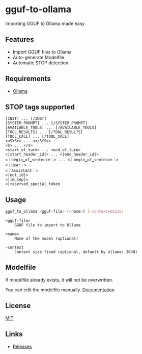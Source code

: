 # gguf-to-ollama
Importing GGUF to Ollama made easy

## Features
- Import GGUF files to Ollama
- Auto-generate Modelfile
- Automatic STOP detection

## Requirements
- [Ollama](https://ollama.com/)

## STOP tags supported
```
[INST] ... [/INST]
[SYSTEM_PROMPT] ... [/SYSTEM_PROMPT]
[AVAILABLE_TOOLS] ... [/AVAILABLE_TOOLS]
[TOOL_RESULTS] ... [/TOOL_RESULTS]
[TOOL_CALL] ... [/TOOL_CALL]
<<SYS>> ... <</SYS>>
<s> ... </s>
<start_of_turn> ... <end_of_turn>
<|start_header_id|> ... <|end_header_id|>
<｜begin▁of▁sentence｜> ... <｜begin▁of▁sentence｜>
<｜User｜>
<｜Assistant｜>
<|eot_id|>
<|im_sep|>
<|reserved_special_token
```

## Usage
```bash
gguf_to_ollama <gguf-file> [<name>] [-context=65536]
```

```
<gguf-file>
	GGUF file to import to Ollama

<name>
	Name of the model (optional)

-context
	Context size fixed (optional, default by ollama: 2048)
```

## Modelfile

If modelfile already exists, it will not be overwritten.

You can edit the modelfile manually. [Documentation](https://github.com/ollama/ollama/blob/main/docs/modelfile.md)

## License

[MIT](LICENSE)

## Links

- [Releases](https://github.com/jonathanhecl/gguf-to-ollama/releases/)